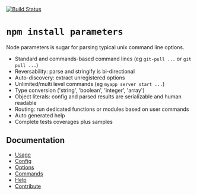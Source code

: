 [![Build Status](https://secure.travis-ci.org/adaltas/node-parameters.png)](http://travis-ci.org/adaltas/node-parameters)

# `npm install parameters`

Node parameters is sugar for parsing typical unix command line options. 

* Standard and commands-based command lines (eg `git-pull ...` or `git pull ...`)
* Reversability: parse and stringify is bi-directional
* Auto-discovery: extract unregistered options
* Unlimited/multi level commands (eg `myapp server start ...`)
* Type conversion ('string', 'boolean', 'integer', 'array')
* Object literals: config and parsed results are serializable and human readable
* Routing: run dedicated functions or modules based on user commands
* Auto generated help
* Complete tests coverages plus samples

## Documentation

* [Usage](./doc/usage/)
* [Config](./doc/config/)
* [Options](./doc/options/)
* [Commands](./doc/commands/)
* [Help](./doc/help/)
* [Contribute](./doc/contribute/)
